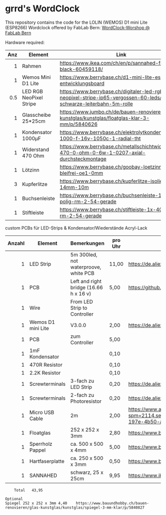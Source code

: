 # grrd's WordClock

This repository contains the code for the LOLIN (WEMOS) D1 mini Lite (ESP8266) Wordclock offered by FabLab Bern:
[WordClock-Worshop @ FabLab Bern](https://fablab-bern.ch/wordclock-workshop/)

Hardware required:



|   Anz | Element                  | Link                                                                                                             |    Preis |
|------:|--------------------------|------------------------------------------------------------------------------------------------------------------|---------:|
|     1 | Rahmen                   | https://www.ikea.com/ch/en/p/sannahed-frame-black-60459118/                                                      |    12.95 |
|     1 | Wemos Mini D1 Lite       | https://www.berrybase.ch/d1-mini-lite-esp8285-entwicklungsboard                                                  |     3.95 |
|   0.5 | LED RGB NeoPixel Stripe  | https://www.berrybase.ch/digitaler-led-rgb-neopixel-stripe-ip65-vergossen-60-leds/m-schwarze-leiterbahn-5m-rolle |    44.25 | 
|     1 | Glasscheibe 25*25cm      | https://www.jumbo.ch/de/bauen-renovieren/glas-kunstglas/kunstglas/floatglas-klar-3-mm/p/5840626                  |     5.50 |
|     1 | Kondensator 1000µF       | https://www.berrybase.ch/elektrolytkondensator-1000-f-16v-1050c-1-radial-tht                                     |     0.30 |
|     1 | Widerstand 470 Ohm       | https://www.berrybase.ch/metallschichtwiderstand-470-0-ohm-0-6w-1-0207-axial-durchsteckmontage                   |     0.05 | 
|     1 | Lötzinn                  | https://www.berrybase.ch/goobay-loetzinn-bleifrei-oe1-0mm                                                        |     3.15 | 
|     3 | Kupferlitze              | https://www.berrybase.ch/kupferlitze-isoliert-1x0-14mm-10m                                                       |     1.35 | 
|     1 | Buchsenleiste            | https://www.berrybase.ch/buchsenleiste-1x-40-polig-rm-2-54-gerade                                                |     0.35 |
|     1 | Stiftleiste              | https://www.berrybase.ch/stiftleiste-1x-40-polig-rm-2-54-gerade                                                  |     0.60 |

custom PCBs für LED-Strips & Kondensator/Wiederstände
Acryl-Lack

| Anzahl | Element	          | Bemerkungen	                           | pro Uhr  | Link                                                                                                                                                                                                                                                                                                                                                                                                                                                                     |
|-------:|--------------------|----------------------------------------|----------|--------------------------------------------------------------------------------------------------------------------------------------------------------------------------------------------------------------------------------------------------------------------------------------------------------------------------------------------------------------------------------------------------------------------------------------------------------------------------| 
|     1  | LED Strip          | 5m 300led, not waterproove, white PCB  | 11,00    | https://de.aliexpress.com/item/4000148759042.html                                                                                                                                                                                                                                                                                                                                                                                                                        |
|     1	 | PCB                | Left and right bridge (16.66 h x 16 v) | 5,00     | https://github.com/fablabs-ch/wordclock/tree/master/hardware/box/Alternative%20Frame%20%26%20pcb%20ledtstrip/pcb_ledstrip                                                                                                                                                                                                                                                                                                                                                | 
|     1	 | Wire               | From LED Strip to Controller           |          |                                                                                                                                                                                                                                                                                                                                                                                                                                                                          |
|     1	 | Wemos D1 mini Lite | V3.0.0                                 | 2,00     | https://de.aliexpress.com/item/4001157391459.html                                                                                                                                                                                                                                                                                                                                                                                                                        |
|     1	 | PCB                | zum Controller                         | 5,00     |                                                                                                                                                                                                                                                                                                                                                                                                                                                                          |
|     1	 | 1mF Kondensator    |                                        | 0,10     |                                                                                                                                                                                                                                                                                                                                                                                                                                                                          |
|     1	 | 470R Resistor      |                                        | 0,10     |                                                                                                                                                                                                                                                                                                                                                                                                                                                                          |
|     1	 | 2.2K Resistor      |                                        | 0,10     |                                                                                                                                                                                                                                                                                                                                                                                                                                                                          |
|     1	 | Screwterminals     | 3-fach zu LED Strip                    | 0,20     | https://de.aliexpress.com/item/32830434838.html                                                                                                                                                                                                                                                                                                                                                                                                                          |
|     1	 | Screwterminals     | 2-fach zu Photoresistor                | 0,20     | https://de.aliexpress.com/item/32830434838.html                                                                                                                                                                                                                                                                                                                                                                                                                          |
|     1	 | Micro USB Cable    | 2m                                     | 2,00     | https://www.aliexpress.com/item/USAMS-USB-Cable-Type-C-Cable-Micro-USB-Cable-for-Samsung-Xiaomi-Huawei-LG-Charging-USB/32901150873.html?spm=2114.search0104.3.260.308f6280PkC4hS&ws_ab_test=searchweb0_0,searchweb201602_2_10065_10068_319_10059_10884_317_10887_10696_321_322_10084_453_10083_454_10103_10618_10307_537_536_10902_10134,searchweb201603_6,ppcSwitch_0&algo_expid=0565f0be-197e-4b50-ac3a-1bf74747170e-30&algo_pvid=0565f0be-197e-4b50-ac3a-1bf74747170e |
|     1	 | Floatglas          | 252 x 252 x 3mm                        | 2,80     | https://www.bauundhobby.ch/bauen-renovieren/glas-kunstglas/kunstglas/floatglas-klar-3-mm/p/5840626                                                                                                                                                                                                                                                                                                                                                                       |
|     1	 | Sperrholz Pappel   | ca. 500 x 500 x 4mm                    | 5,00     | https://www.bauundhobby.ch/bauen-renovieren/glas-kunstglas/kunstglas/spiegel-3-mm-klar/p/5840827                                                                                                                                                                                                                                                                                                                                                                         |
|     1	 | Hartfaserplatte    | ca. 250 x 500 x 3mm                    | 0,50     | https://www.bauundhobby.ch/bauen-renovieren/holz/holzplatten-holzzuschnitt/holzfaserplatten/hartfaserplatten/hartfaserplatte-roh/p/3890986                                                                                                                                                                                                                                                                                                                               |
|     1	 | SANNAHED           | schwarz, 25 x 25cm                     | 9,95     | https://www.ikea.com/ch/de/catalog/products/40378401/#/40378401                                                                                                                                                                                                                                                                                                                                                                                                          |

		Total	43,95	
				
	Optional			
	Spiegel	252 x 252 x 3mm	4,40	https://www.bauundhobby.ch/bauen-renovieren/glas-kunstglas/kunstglas/spiegel-3-mm-klar/p/5840827
				
				